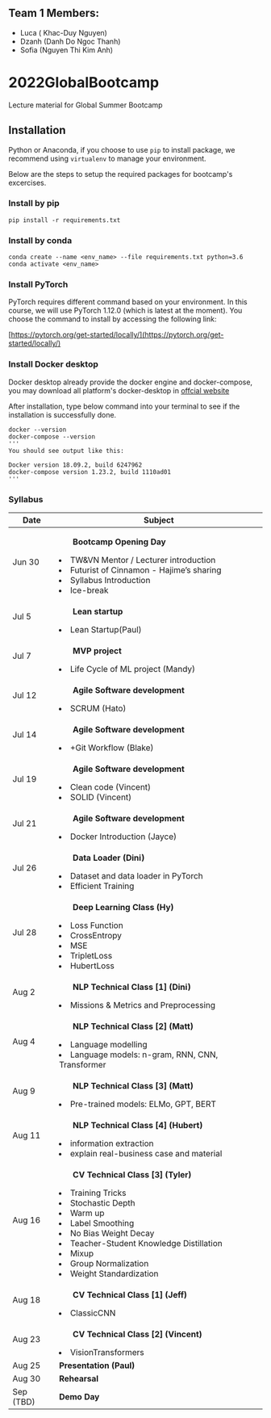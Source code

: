 ## Team 1 Members:
- Luca ( Khac-Duy Nguyen)
- Dzanh (Danh Do Ngoc Thanh)
- Sofia (Nguyen Thi Kim Anh)
# 2022GlobalBootcamp
Lecture material for Global Summer Bootcamp

## Installation

Python  or Anaconda, if you choose to use `pip` to install package, we
recommend using `virtualenv` to manage your environment.

Below are the steps to setup the required packages for bootcamp's excercises.
### Install by pip

```
pip install -r requirements.txt
```

### Install by conda

```
conda create --name <env_name> --file requirements.txt python=3.6
conda activate <env_name>
```

### Install PyTorch

PyTorch requires different command based on your environment. In this course,
we will use PyTorch 1.12.0 (which is latest at the moment). You choose the
command to install by accessing the following link:

[https://pytorch.org/get-started/locally/](https://pytorch.org/get-started/locally/)

### Install Docker desktop

Docker desktop already provide the docker engine and docker-compose, you may download all platform's docker-desktop in [offcial website](https://www.docker.com/products/docker-desktop/)

After installation, type below command into your terminal to see if the installation is successfully done.
        
    docker --version
    docker-compose --version
    '''
    You should see output like this:
    
    Docker version 18.09.2, build 6247962
    docker-compose version 1.23.2, build 1110ad01
    '''


### Syllabus

| Date | Subject |
|--- | --- |
| Jun 30 | <ul>**Bootcamp Opening Day**</ul><li>TW&VN Mentor / Lecturer introduction</li><li>Futurist of Cinnamon - Hajime’s sharing</li><li>Syllabus Introduction</li><li>Ice-break</li> |
Jul 5 | <ul>**Lean startup**</ul><li>Lean Startup(Paul)</li>|
Jul 7 | <ul>**MVP project**</ul><li>Life Cycle of ML project (Mandy)</li>|
Jul 12 | <ul>**Agile Software development**</ul><li>SCRUM (Hato)</li>|
Jul 14 | <ul>**Agile Software development**</ul><li>+Git Workflow (Blake)</li> |
Jul 19 | <ul>**Agile Software development**</ul><li>Clean code (Vincent)</li><li>SOLID (Vincent)</li>|
Jul 21 | <ul>**Agile Software development**</ul><li>Docker Introduction (Jayce)</li>|
Jul 26 | <ul>**Data Loader (Dini)**</ul><li>Dataset and data loader in PyTorch</li><li>Efficient Training</li>|
Jul 28 | <ul>**Deep Learning Class (Hy)**</ul><li>Loss Function</li><li>CrossEntropy</li><li>MSE</li><li>TripletLoss</li><li>HubertLoss</li>|
Aug 2 | <ul>**NLP Technical Class [1] (Dini)**</ul><li>Missions & Metrics and Preprocessing</li>|
Aug 4 | <ul>**NLP Technical Class [2] (Matt)**</ul><li>Language modelling</li><li>Language models: n-gram, RNN, CNN, Transformer</li>|
Aug 9 | <ul>**NLP Technical Class [3]  (Matt)**</ul><li>Pre-trained models: ELMo, GPT, BERT</li>|
Aug 11 | <ul>**NLP Technical Class [4] (Hubert)**</ul><li>information extraction </li><li>explain real-business case and material </li>|
Aug 16 | <ul>**CV Technical Class [3] (Tyler)**</ul><li>Training Tricks</li><li>Stochastic Depth</li><li>Warm up</li><li>Label Smoothing</li><li>No Bias Weight Decay</li><li>Teacher-Student Knowledge Distillation</li><li>Mixup</li><li>Group Normalization</li><li>Weight Standardization</li>|
Aug 18 | <ul>**CV Technical Class [1]  (Jeff)**</ul><li>ClassicCNN</li>|
Aug 23 | <ul>**CV Technical Class [2] (Vincent)**</ul><li>VisionTransformers</li>|
Aug 25 | **Presentation (Paul)**|
Aug 30 | **Rehearsal** |
Sep (TBD) | **Demo Day** |

